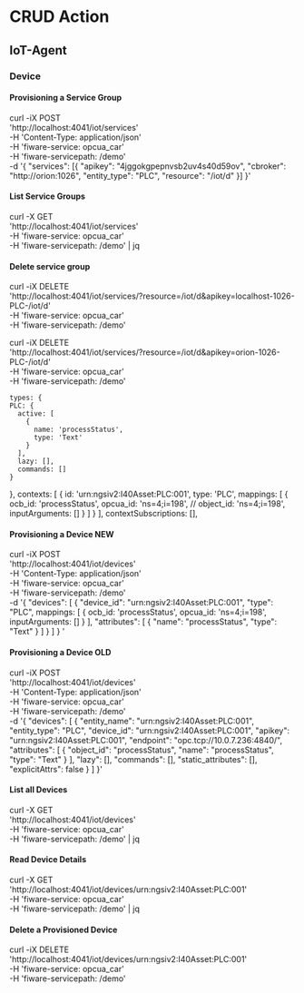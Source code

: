 # CRUD Action
## IoT-Agent
### Device

#### Provisioning a Service Group
curl -iX POST \
'http://localhost:4041/iot/services' \
-H 'Content-Type: application/json' \
-H 'fiware-service: opcua_car' \
-H 'fiware-servicepath: /demo' \
-d '{ "services": [{ "apikey": "4jggokgpepnvsb2uv4s40d59ov", "cbroker": "http://orion:1026", "entity_type": "PLC", "resource": "/iot/d" }] }'

#### List Service Groups
curl -X GET \
'http://localhost:4041/iot/services' \
-H 'fiware-service: opcua_car' \
-H 'fiware-servicepath: /demo' | jq

#### Delete service group
curl -iX DELETE \
'http://localhost:4041/iot/services/?resource=/iot/d&apikey=localhost-1026-PLC-/iot/d' \
-H 'fiware-service: opcua_car' \
-H 'fiware-servicepath: /demo'

curl -iX DELETE \
'http://localhost:4041/iot/services/?resource=/iot/d&apikey=orion-1026-PLC-/iot/d' \
-H 'fiware-service: opcua_car' \
-H 'fiware-servicepath: /demo'



    types: {
    PLC: {
      active: [
        {
          name: 'processStatus',
          type: 'Text'
        }
      ],
      lazy: [],
      commands: []
    }
  },
  contexts: [
    {
      id: 'urn:ngsiv2:I40Asset:PLC:001',
      type: 'PLC',
      mappings: [
        {
          ocb_id: 'processStatus',
          opcua_id: 'ns=4;i=198',
          // object_id: 'ns=4;i=198',
          inputArguments: []
        }
      ]
    }
  ],
  contextSubscriptions: [],


#### Provisioning a Device NEW
curl -iX POST \
'http://localhost:4041/iot/devices' \
-H 'Content-Type: application/json' \
-H 'fiware-service: opcua_car' \
-H 'fiware-servicepath: /demo' \
-d '{
  "devices": [
    {
      "device_id": "urn:ngsiv2:I40Asset:PLC:001",
      "type": "PLC",
      mappings: [
        {
          ocb_id: 'processStatus',
          opcua_id: 'ns=4;i=198',
          inputArguments: []
        }
      ],
      "attributes": [
        {
          "name": "processStatus",
          "type": "Text"
        }
      ]
    }
  ]
}
'


#### Provisioning a Device OLD
curl -iX POST \
'http://localhost:4041/iot/devices' \
-H 'Content-Type: application/json' \
-H 'fiware-service: opcua_car' \
-H 'fiware-servicepath: /demo' \
-d '{
"devices": [
    {
      "entity_name": "urn:ngsiv2:I40Asset:PLC:001",
      "entity_type": "PLC",
      "device_id": "urn:ngsiv2:I40Asset:PLC:001",
      "apikey": "urn:ngsiv2:I40Asset:PLC:001",
      "endpoint": "opc.tcp://10.0.7.236:4840/",
      "attributes": [
        {
          "object_id": "processStatus",
          "name": "processStatus",
          "type": "Text"
        }
      ],
      "lazy": [],
      "commands": [],
      "static_attributes": [],
      "explicitAttrs": false
    }
  ]
}'
#### List all Devices
curl -X GET \
'http://localhost:4041/iot/devices' \
-H 'fiware-service: opcua_car' \
-H 'fiware-servicepath: /demo' | jq

#### Read Device Details
curl -X GET \
'http://localhost:4041/iot/devices/urn:ngsiv2:I40Asset:PLC:001' \
-H 'fiware-service: opcua_car' \
-H 'fiware-servicepath: /demo' | jq

#### Delete a Provisioned Device
curl -iX DELETE \
'http://localhost:4041/iot/devices/urn:ngsiv2:I40Asset:PLC:001' \
-H 'fiware-service: opcua_car' \
-H 'fiware-servicepath: /demo'